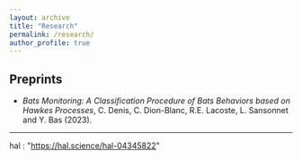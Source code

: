 ```yaml
---
layout: archive
title: "Research"
permalink: /research/
author_profile: true
---
```

## Preprints
- *Bats Monitoring: A Classification Procedure of Bats Behaviors based on Hawkes Processes*, C. Denis, C. Dion-Blanc, R.E. Lacoste, L. Sansonnet and Y. Bas (2023).
---
hal : "https://hal.science/hal-04345822"
